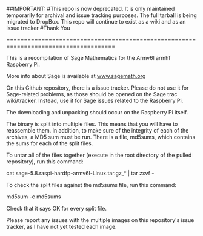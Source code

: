 ##IMPORTANT:
#This repo is now deprecated.
It is only maintained temporarily for archival and issue tracking purposes.
The full tarball is being migrated to DropBox.
This repo will continue to exist as a wiki and as an issue tracker
#Thank You

=====================================================================================

This is a recompilation of Sage Mathematics for the Armv6l armhf Raspberry Pi.

More info about Sage is available at www.sagemath.org

On this Github repository, there is a issue tracker.
Please do not use it for Sage-related problems, as those should be opened on the Sage trac wiki/tracker.
Instead, use it for Sage issues related to the Raspberry Pi.

The downloading and unpacking should occur on the Raspberry Pi itself.

The binary is split into multiple files.
This means that you will have to reassemble them.
In addition, to make sure of the integrity of each of the archives, a MD5 sum must be run. There is a file, md5sums, which contains the sums for each of the split files. 

To untar all of the files together (execute in the root directory of the pulled repository), run this command:

cat sage-5.8.raspi-hardfp-armv6l-Linux.tar.gz_* | tar zxvf -

To check the split files against the md5sums file, run this command:

md5sum -c md5sums

Check that it says OK for every split file.

Please report any issues with the multiple images on this repository's issue tracker, as I have not yet tested each image.


